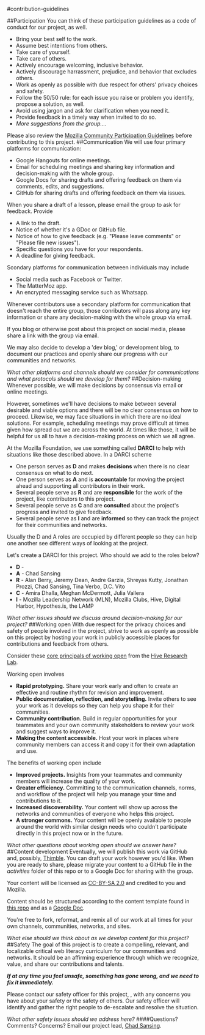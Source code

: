 #contribution-guidelines

##Participation
You can think of these participation guidelines as a code of conduct for our project, as well.

- Bring your best self to the work.
- Assume best intentions from others.
- Take care of yourself.
- Take care of others.
- Actively encourage welcoming, inclusive behavior.
- Actively discourage harrassment, prejudice, and behavior that excludes others.
- Work as openly as possible with due respect for others' privacy choices and safety.
- Follow the 50/50 rule: for each issue you raise or problem you identify, propose a solution, as well.
- Avoid using jargon and ask for clarification when you need it.
- Provide feedback in a timely way when invited to do so.
- *More suggestions from the group....*

Please also review the [Mozilla Community Participation Guidelines](https://www.mozilla.org/en-US/about/governance/policies/participation/) before contributing to this project.
##Communication
We will use four primary platforms for communication:
- Google Hangouts for online meetings.
- Email for scheduling meetings and sharing key information and decision-making with the whole group. 
- Google Docs for sharing drafts and offering feedback on them via comments, edits, and suggestions.
- GitHub for sharing drafts and offering feedback on them via issues.

When you share a draft of a lesson, please email the group to ask for feedback. Provide
- A link to the draft.
- Notice of whether it's a GDoc or GitHub file.
- Notice of how to give feedback (e.g. "Please leave comments" or "Please file new issues").
- Specific questions you have for your respondents.
- A deadline for giving feedback.

Scondary platforms for communication between individuals may include
- Social media such as Facebook or Twitter.
- The MatterMoz app.
- An encrypted messaging service such as Whatsapp.

Whenever contributors use a secondary platform for communication that doesn't reach the entire group, those conributors will pass along any key information or share any decision-making with the whole group via email.

If you blog or otherwise post about this project on social media, please share a link with the group via email.

We may also decide to develop a 'dev blog,' or development blog, to document our practices and openly share our progress with our communities and networks.

*What other platforms and channels should we consider for communications and what protocols should we develop for them?*
##Decision-making
Whenever possible, we will make decisions by consensus via email or online meetings.

However, sometimes we'll have decisions to make between several desirable and viable options and there will be no clear consensus on how to proceed. Likewise, we may face situations in which there are no ideal solutions. For example, scheduling meetings may prove difficult at times given how spread out we are across the world. At times like those, it will be helpful for us all to have a decision-making process on which we all agree.

At the Mozilla Foundation, we use something called **DARCI** to help with situations like those described above. In a DARCI scheme
- One person serves as **D** and makes **decisions** when there is no clear consensus on what to do next.
- One person serves as **A** and is **accountable** for moving the project ahead and supporting all contributors in their work.
- Several people serve as **R** and are **responsible** for the work of the project, like contributors to this project.
- Several people serve as **C** and are **consulted** about the project's progress and invited to give feedback.
- Several people serve as **I** and are **informed** so they can track the project for their communities and networks.

Usually the D and A roles are occupied by different people so they can help one another see different ways of looking at the project.

Let's create a DARCI for this project. Who should we add to the roles below?
- **D** -
- **A** - Chad Sansing
- **R** - Alan Berry, Jeremy Dean, Andre Garzia, Shreyas Kutty, Jonathan Prozzi, Chad Sansing, Tina Verbo, D.C. Vito
- **C** - Amira Dhalla, Meghan McDermott, Julia Vallera
- **I** - Mozilla Leadership Network (MLN), Mozilla Clubs, Hive, Digital Harbor, Hypothes.is, the LAMP

*What other issues should we discuss around decision-making for our project?*
##Working open
With due respect for the privacy choices and safety of people involved in the project, strive to work as openly as possible on this project by hosting your work in publicly accessible places for contributions and feedback from others.

Consider these [core principals of working open](https://hiveresearchlab.files.wordpress.com/2014/12/what-does-it-mean-to-work-open-in-hive-nyc-hive-research-lab-october-2014.pdf) from the [Hive Research Lab](https://hiveresearchlab.org/).

Working open involves
- **Rapid prototyping.** Share your work early and often to create an effective and routine rhythm for revision and improvement.
- **Public documentation, reflection, and storytelling.** Invite others to see your work as it develops so they can help you shape it for their communities.
- **Community contribution.** Build in regular opportunities for your teammates and your own community stakeholders to review your work and suggest ways to improve it.
- **Making the content accessible.** Host your work in places where community members can access it and copy it for their own adaptation and use.

The benefits of working open include
- **Improved projects.** Insights from your teammates and community members will increase the quality of your work.
- **Greater efficiency.** Committing to the communication channels, norms, and workflow of the project will help you manage your time and contributions to it.
- **Increased discoverability.** Your content will show up across the networks and communities of everyone who helps this project.
- **A stronger commons.** Your content will be openly available to people around the world with similar design needs who couldn't participate directly in this project now or in the future.

*What other questions about working open should we answer here?*
##Content development
Eventually, we will publish this work via GitHub and, possibly, [Thimble](https://thimble.mozilla.org). You can draft your work however you'd like. When you are ready to share, please migrate your content to a GitHub file in the *activities* folder of this repo or to a Google Doc for sharing with the group.

Your content will be licensed as [CC-BY-SA 2.0](https://creativecommons.org/licenses/by-sa/2.0/) and credited to you and Mozilla.

Content should be structured according to the content template found in [this repo](https://github.com/chadsansing/critical-web-literacy-curriculum/blob/master/Resources/content-template.md) and as a [Google Doc](https://docs.google.com/document/d/1rr3MDOcfigcidn33LlGIN_rZg2gGyaQonPWxHfPBbMM/edit#).

You're free to fork, reformat, and remix all of our work at all times for your own channels, communities, networks, and sites.

*What else should we think about as we develop content for this project?*
##Safety
The goal of this project is to create a compelling, relevant, and localizable critical web literacy curriculum for our communities and networks. It should be an affirming experience through which we recognize, value, and share our contributions and talents.

***If at any time you feel unsafe, something has gone wrong, and we need to fix it immediately.***

Please contact our safety officer for this project, [](), with any concerns you have about your safety or the safety of others. Our safety officer will identify and gather the right people to de-escalate and resolve the situation.

*What other safety issues should we address here?*
####Questions? Comments? Concerns? Email our project lead, [Chad Sansing](mailto:chad@mozillafoundation.org).
